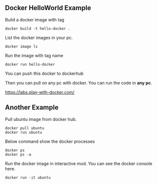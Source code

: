 ## Docker HelloWorld Example

Build a docker image with tag

```
docker build -t hello-docker .
```

List the docker images in your pc.

```
docker image ls
```

Run the image with tag name

```
docker run hello-docker
```

You can push this docker to dockerhub

Then you can pull on any pc with docker. You can run the code in **any pc**.

https://labs.play-with-docker.com/

## Another Example

Pull ubuntu image from docker hub.

```
docker pull ubuntu
docker run ubuntu
```

Below command show the docker processes

```
docker ps
docker ps -a
```

Run the docker image in interactive mod. You can see the docker console here.

```
docker run -it ubuntu
```
